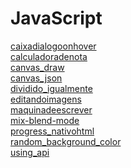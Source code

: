 # JavaScript
<a href='https://gabrielryanft.github.io/javascript/caixadialogoonhover/index.html' target='_blank' rel='next'>caixadialogoonhover</a><br/>
<a href='https://gabrielryanft.github.io/javascript/calculadoradenota/index.html' target='_blank' rel='next'>calculadoradenota</a><br/>
<a href='https://gabrielryanft.github.io/javascript/canvas_draw/index.html' target='_blank' rel='next'>canvas_draw</a><br/>
<a href='https://gabrielryanft.github.io/javascript/canvas_json/index.html' target='_blank' rel='next'>canvas_json</a><br/>
<a href='https://gabrielryanft.github.io/javascript/dividido_igualmente/index.html' target='_blank' rel='next'>dividido_igualmente</a><br/>
<a href='https://gabrielryanft.github.io/javascript/editandoimagens/index.html' target='_blank' rel='next'>editandoimagens</a><br/>
<a href='https://gabrielryanft.github.io/javascript/maquinadeescrever/index.html' target='_blank' rel='next'>maquinadeescrever</a><br/>
<a href='https://gabrielryanft.github.io/javascript/mix-blend-mode/index.html' target='_blank' rel='next'>mix-blend-mode</a><br/>
<a href='https://gabrielryanft.github.io/javascript/progress_nativohtml/index.html' target='_blank' rel='next'>progress_nativohtml</a><br/>
<a href='https://gabrielryanft.github.io/javascript/random_background_color/index.html' target='_blank' rel='next'>random_background_color</a><br/>
<a href='https://gabrielryanft.github.io/javascript/using_api/index.html' target='_blank' rel='next'>using_api</a><br/>
